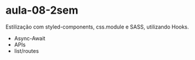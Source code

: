 # aula-08-2sem
Estilização com styled-components, css.module e SASS, utilizando Hooks.
- Async-Await
- APIs
- list/routes

